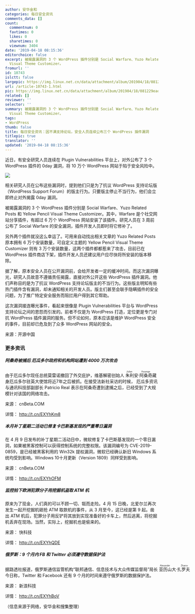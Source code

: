 ```yaml
---
author: 安华金和
categories: 每日安全资讯
comments_data: []
count:
  commentnum: 0
  favtimes: 0
  likes: 0
  sharetimes: 0
  viewnum: 3404
date: '2019-04-18 08:15:36'
editorchoice: false
excerpt: 被揭露漏洞的 3 个 WordPress 插件分别是 Social Warfare、Yuzo Related Posts 和 Yellow Pencil
  Visual Theme Customizer。
fromurl: ''
id: 10743
islctt: false
largepic: https://img.linux.net.cn/data/attachment/album/201904/18/081229eaqqwwwc1o5cered.jpeg
url: /article-10743-1.html
pic: https://img.linux.net.cn/data/attachment/album/201904/18/081229eaqqwwwc1o5cered.jpeg.thumb.jpg
related: []
reviewer: ''
selector: ''
summary: 被揭露漏洞的 3 个 WordPress 插件分别是 Social Warfare、Yuzo Related Posts 和 Yellow Pencil
  Visual Theme Customizer。
tags:
- WordPress
thumb: false
title: 每日安全资讯：因不满支持论坛，安全人员连续公布三个 WordPress 插件漏洞
titlepic: true
translator: ''
updated: '2019-04-18 08:15:36'
---
```


近日，有安全研究人员连续在 Plugin Vulnerabilities 平台上，对外公布了 3 个 WordPress 插件的 0day 漏洞，将 10 万个 WordPress 网站于陷于安全风险中。


![](/data/attachment/album/201904/18/081229eaqqwwwc1o5cered.jpeg)


相关研究人员在公布这些漏洞时，提到他们只是为了抗议 WordPress 支持论坛版（WordPress Support Forum）的版主行为。只要版主停止不当行为，他们会立即终止对外揭露 0day 漏洞。


被揭露漏洞的 3 个 WordPress 插件分别是 Social Warfare、Yuzo Related Posts 和 Yellow Pencil Visual Theme Customizer。其中，Warfare 是个社交网站分享插件，有超过 6 万个 WordPress 网站安装了该插件。研究人员在 3 周前公布了 Social Warfare 的安全漏洞，插件开发人员即时将它修补了。


另外两个插件就没这么幸运了。可用来自动找出相关文章的 Yuzo Related Posts 原本拥有 6 万个安装数量，可自定义主题的 Yellow Pencil Visual Theme Customizer 则有 3 万个安装数量，这两个插件都都惹来了攻击，目前已在 WordPress 插件商店下架，插件开发人员还建议用户应尽快将所安装的版本移除。


据了解，原本安全人员在公开漏洞前，会给开发者一定的缓冲时间。而这次漏洞曝光，研究人员故意不遵循责任揭露，直接对外公开这些 WordPress 插件漏洞。他们声称目的是为了抗议 WordPress 支持论坛版主的不当行为。这些版主明知有些热门插件含有漏洞，却未通知相关的开发人员。版主们甚至会联手隐瞒插件的安全问题，为了推广特定安全服务而阻拦用户得到其它帮助。


这次漏洞接连曝光事件，看起来很像是 Plugin Vulnerabilities 平台与 WordPress 支持论坛之间的恩怨而引发的。前者不仅是为 WordPress 打造，定位更是专门对抗 WordPress 插件漏洞的服务。但不论如何，原本应该是维护 WordPress 安全的事件，目前却已危及到了众多 WordPress 网站的安全。


来源：开源中国


### 更多资讯


##### 阿桑奇被捕后 厄瓜多尔政府和机构网站遭到 4000 万次攻击


由于厄瓜多尔现任总统莫雷诺撤回了外交庇护，维基解密创始人<ruby> 朱利安·阿桑奇 <rp>  （ </rp> <rt>  Julian Assange </rt> <rp>  ） </rp></ruby>藏身厄瓜多尔驻英大使馆将近7年之后被抓。在接受法新社采访的时候， 厄瓜多资讯与通讯科技部副部长 Patricio Real 表示在阿桑奇遭到逮捕之后，已经受到了大规模针对该国的网络攻击。


来源： cnBeta.COM


详情： <http://t.cn/EXYhKm8> 


##### 本月补丁星期二活动已修复卡巴斯基发现的严重零日漏洞


在 4 月 9 日发布的补丁星期二活动日中，微软修复了卡巴斯基发现的一个零日漏洞，如果被黑客控制可以获得控制系统的完整权限。该漏洞编号为 CVE-2019-0859，是已经被黑客利用的 Win32k 提权漏洞，微软已经确认新旧 Windows 系统均受到影响。Windows 10十月更新（Version 1809）同样受到影响。


来源： cnBeta.COM


详情： <http://t.cn/EXYhOFM> 


##### 监控拍下欧洲犯罪分子用挖掘机盗取 ATM 机


原来为了现金，人们真的可以不顾一切、铤而走险。4 月 15 日晚，北爱尔兰再次发生一起开挖掘机砸抢 ATM 取款机的事件，从 3 月至今，这已经是第 9 起。凿出 ATM 机后，犯罪分子用反铲将其放到实现准备好的卡车上，然后逃离，将挖掘机丢弃在现场。当然，实际上，挖掘机也是偷来的。


来源： 快科技


详情： <http://t.cn/EXYhQDE> 


##### 俄罗斯：9 个月内 FB 和 Twitter 必须遵守数据保护法


据路透社报道，俄罗斯通信监管机构“联邦通信、信息技术与大众传媒监督局”局长<ruby> 亚历山大·扎罗夫 <rp>  （ </rp> <rt>  Alexander Zharov </rt> <rp>  ） </rp></ruby>今日称，Twitter 和 Facebook 还有 9 个月的时间来遵守俄罗斯的数据保护法。


来源： 新浪科技


详情： <http://t.cn/EXYhBoV> 


（信息来源于网络，安华金和搜集整理）